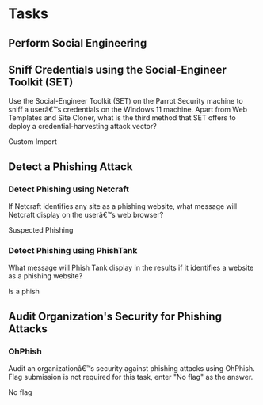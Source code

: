 # Tasks

## Perform Social Engineering

## Sniff Credentials using the Social-Engineer Toolkit (SET)

Use the Social-Engineer Toolkit (SET) on the Parrot Security machine to sniff a userâ€™s credentials on the Windows 11 machine. Apart from Web Templates and Site Cloner, what is the third method that SET offers to deploy a credential-harvesting attack vector?

Custom Import



## Detect a Phishing Attack

### Detect Phishing using Netcraft

If Netcraft identifies any site as a phishing website, what message will Netcraft display on the userâ€™s web browser?

Suspected Phishing



### Detect Phishing using PhishTank

What message will Phish Tank display in the results if it identifies a website as a phishing website?

Is a phish



## Audit Organization's Security for Phishing Attacks

### OhPhish

Audit an organizationâ€™s security against phishing attacks using OhPhish. Flag submission is not required for this task, enter "No flag" as the answer.

No flag

